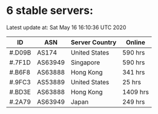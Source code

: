 # 6 stable servers:

Latest update at: Sat May 16 16:10:36 UTC 2020

| ID | ASN | Server Country | Online |
| -- | --- | -------------- | ------ |
| #.D09B | AS174 | United States | 590 hrs |
| #.7F1D | AS63949 | Singapore | 590 hrs |
| #.B6F8 | AS63888 | Hong Kong | 341 hrs |
| #.9FC3 | AS53889 | United States | 25 hrs |
| #.BD3E | AS63888 | Hong Kong | 1409 hrs |
| #.2A79 | AS63949 | Japan | 249 hrs |


